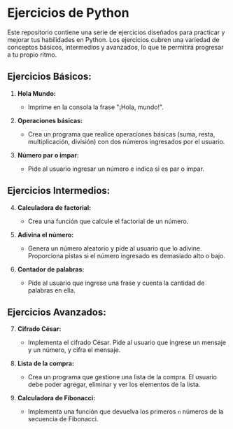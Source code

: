 # Ejercicios de Python

Este repositorio contiene una serie de ejercicios diseñados para practicar y mejorar tus habilidades en Python. Los ejercicios cubren una variedad de conceptos básicos, intermedios y avanzados, lo que te permitirá progresar a tu propio ritmo.

## Ejercicios Básicos:

1. **Hola Mundo:**
   - Imprime en la consola la frase "¡Hola, mundo!".

2. **Operaciones básicas:**
   - Crea un programa que realice operaciones básicas (suma, resta, multiplicación, división) con dos números ingresados por el usuario.

3. **Número par o impar:**
   - Pide al usuario ingresar un número e indica si es par o impar.

## Ejercicios Intermedios:

4. **Calculadora de factorial:**
   - Crea una función que calcule el factorial de un número.

5. **Adivina el número:**
   - Genera un número aleatorio y pide al usuario que lo adivine. Proporciona pistas si el número ingresado es demasiado alto o bajo.

6. **Contador de palabras:**
   - Pide al usuario que ingrese una frase y cuenta la cantidad de palabras en ella.

## Ejercicios Avanzados:

7. **Cifrado César:**
   - Implementa el cifrado César. Pide al usuario que ingrese un mensaje y un número, y cifra el mensaje.

8. **Lista de la compra:**
   - Crea un programa que gestione una lista de la compra. El usuario debe poder agregar, eliminar y ver los elementos de la lista.

9. **Calculadora de Fibonacci:**
   - Implementa una función que devuelva los primeros `n` números de la secuencia de Fibonacci.
